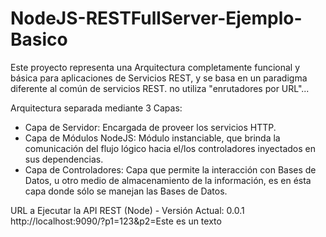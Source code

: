 # NodeJS-RESTFullServer-Ejemplo-Basico

Este proyecto representa una Arquitectura completamente funcional y básica para aplicaciones de Servicios REST, y se basa en un paradigma diferente al común de servicios REST. no utiliza "enrutadores por URL"...

Arquitectura separada mediante 3 Capas:
- Capa de Servidor: Encargada de proveer los servicios HTTP.
- Capa de Módulos NodeJS: Módulo instanciable, que brinda la comunicación del flujo lógico hacia el/los controladores inyectados en sus dependencias.
- Capa de Controladores: Capa que permite la interacción con Bases de Datos, u otro medio de almacenamiento de la información, es en ésta capa donde sólo se manejan las Bases de Datos.

URL a Ejecutar la API REST (Node) - Versión Actual: 0.0.1
http://localhost:9090/?p1=123&p2=Este es un texto
